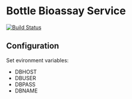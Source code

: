 # Bottle Bioassay Service

[![Build Status](https://travis-ci.com/UCD-DART/bottle-bioassay-service.svg?branch=master)](https://travis-ci.com/UCD-DART/bottle-bioassay-service)

## Configuration

Set evironment variables:

- DBHOST
- DBUSER
- DBPASS
- DBNAME
